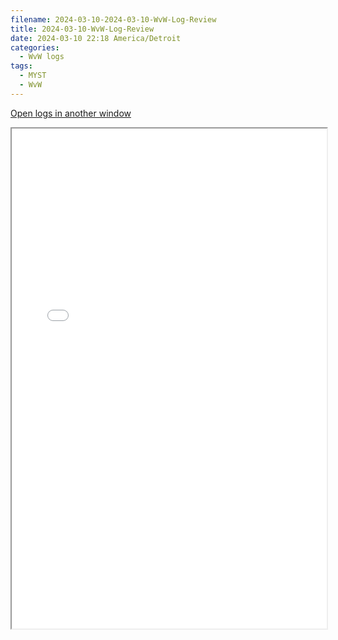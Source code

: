 ```yaml
---
filename: 2024-03-10-2024-03-10-WvW-Log-Review
title: 2024-03-10-WvW-Log-Review
date: 2024-03-10 22:18 America/Detroit
categories:
  - WvW logs
tags:
  - MYST
  - WvW
---
```

<a href="/assets/wvwlogs/reports20240310.html#20240310-WvW-Log-Review" target="_blank">Open logs in another window</a>

<iframe src="/assets/wvwlogs/reports20240310.html#20240310-WvW-Log-Review" width="100%" height="800" style="display:block; margin: 0 auto;"> </iframe>
